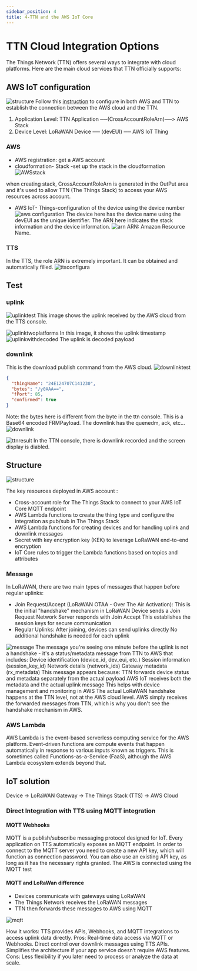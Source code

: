 ```yaml
---
sidebar_position: 4
title: 4-TTN and the AWS IoT Core
---
```


# TTN Cloud Integration Options

The Things Network (TTN) offers several ways to integrate with cloud platforms. Here are the main cloud services that TTN officially supports:

## AWS IoT configuration

![structure](images/4/image.png)
Follow this [instruction](https://www.thethingsindustries.com/docs/integrations/cloud-integrations/aws-iot/) to configure in both AWS and TTN to establish the connection between the AWS cloud and the TTN.

1. Application Level: TTN Application ──(CrossAccountRoleArn)──> AWS Stack
2. Device Level: LoRaWAN Device ── (devEUI) ── AWS IoT Thing


### AWS

- AWS registration: get a AWS account
- cloudformation- Stack -set up the stack in the cloudformation
  ![AWSstack](images/4/image-1.png)

 when creating stack, CrossAccountRoleArn is generated in the OutPut area and it's used to allow TTN (The Things Stack) to access your AWS resources across account. 

- AWS IoT- Things-configuration of the device using the device number
  ![aws configuration](images/4/image-12.png)
  The device here has the device name using the devEUI as the unique identifier. The ARN here indicates the stack information and the device information. 
  ![arn](images/4/image-13.png)
  ARN: Amazon Resource Name.
  
### TTS

In the TTS, the role ARN is extremely important. It can be obtained and automatically filled.
![ttsconfigura](images/4/image-2.png)

## Test

### uplink

![uplinktest](images/4/image-6.png)
This image shows the uplink received by the AWS cloud from the TTS console.

![uplinktwoplatforms](images/4/image-9.png)
In this image, it shows the uplink timestamp
![uplinkwithdecoded](images/4/image-10.png)
The uplink is decoded payload

### downlink

This is the download publish command from the AWS cloud.
![downlinktest](images/4/image-4.png)

```json
{
  "thingName": "24E124707C141230",
  "bytes": "/y0AAA==",
  "fPort": 85,
  "confirmed": true
}
```

Note: the bytes here is different from the byte in the ttn console. This is a Base64 encoded FRMPayload.
The downlink has the quenedm, ack, etc...
![downlink](images/4/image-8.png)

![ttnresult](images/4/image-5.png)
In the TTN console, there is downlink recorded and the screen display is diabled.

## Structure

![structure](images/4/image-7.png)

The key resources deployed in AWS account :

- Cross-account role for The Things Stack to connect to your AWS IoT Core MQTT endpoint
- AWS Lambda functions to create the thing type and configure the integration as pub/sub in The Things Stack
- AWS Lambda functions for creating devices and for handling uplink and downlink messages
- Secret with key encryption key (KEK) to leverage LoRaWAN end-to-end encryption
- IoT Core rules to trigger the Lambda functions based on topics and attributes

### Message

In LoRaWAN, there are two main types of messages that happen before regular uplinks:

- Join Request/Accept (LoRaWAN OTAA - Over The Air Activation):
  This is the initial "handshake" mechanism in LoRaWAN
  Device sends a Join Request
  Network Server responds with Join Accept
  This establishes the session keys for secure communication
- Regular Uplinks:
  After joining, devices can send uplinks directly
  No additional handshake is needed for each uplink

![message](images/4/image-11.png)
The message you're seeing one minute before the uplink is not a handshake - it's a status/metadata message from TTN to AWS that includes:
Device identification (device_id, dev_eui, etc.)
Session information (session_key_id)
Network details (network_ids)
Gateway metadata (rx_metadata)
This message appears because:
TTN forwards device status and metadata separately from the actual payload
AWS IoT receives both the metadata and the actual uplink message
This helps with device management and monitoring in AWS
The actual LoRaWAN handshake happens at the TTN level, not at the AWS cloud level. AWS simply receives the forwarded messages from TTN, which is why you don't see the handshake mechanism in AWS.

### AWS Lambda

AWS Lambda is the event-based serverless computing service for the AWS platform. Event-driven functions are compute events that happen automatically in response to various inputs known as triggers. This is sometimes called Functions-as-a-Service (FaaS), although the AWS Lambda ecosystem extends beyond that.

## IoT solution

Device → LoRaWAN Gateway → The Things Stack (TTS) → AWS Cloud

### Direct Integration with TTS using MQTT integration

#### MQTT Webhooks

MQTT is a publish/subscribe messaging protocol designed for IoT. Every application on TTS automatically exposes an MQTT endpoint. In order to connect to the MQTT server you need to create a new API key, which will function as connection password. You can also use an existing API key, as long as it has the necessary rights granted. The AWS is connected using the MQTT test

#### MQTT and LoRaWan difference

- Devices communicate with gateways using LoRaWAN
- The Things Network receives the LoRaWAN messages
- TTN then forwards these messages to AWS using MQTT

![mqtt](images/4/image-3.png)

How it works: TTS provides APIs, Webhooks, and MQTT integrations to access uplink data directly.
Pros:
Real-time data access via MQTT or Webhooks.
Direct control over downlink messages using TTS APIs.
Simplifies the architecture if your app service doesn’t require AWS features.
Cons:
Less flexibility if you later need to process or analyze the data at scale.
